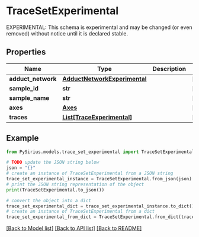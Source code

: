 # TraceSetExperimental

EXPERIMENTAL: This schema is experimental and may be changed (or even removed) without notice until it is declared stable.

## Properties

Name | Type | Description | Notes
------------ | ------------- | ------------- | -------------
**adduct_network** | [**AdductNetworkExperimental**](AdductNetworkExperimental.md) |  | [optional] 
**sample_id** | **str** |  | [optional] 
**sample_name** | **str** |  | [optional] 
**axes** | [**Axes**](Axes.md) |  | [optional] 
**traces** | [**List[TraceExperimental]**](TraceExperimental.md) |  | [optional] 

## Example

```python
from PySirius.models.trace_set_experimental import TraceSetExperimental

# TODO update the JSON string below
json = "{}"
# create an instance of TraceSetExperimental from a JSON string
trace_set_experimental_instance = TraceSetExperimental.from_json(json)
# print the JSON string representation of the object
print(TraceSetExperimental.to_json())

# convert the object into a dict
trace_set_experimental_dict = trace_set_experimental_instance.to_dict()
# create an instance of TraceSetExperimental from a dict
trace_set_experimental_from_dict = TraceSetExperimental.from_dict(trace_set_experimental_dict)
```
[[Back to Model list]](../README.md#documentation-for-models) [[Back to API list]](../README.md#documentation-for-api-endpoints) [[Back to README]](../README.md)


